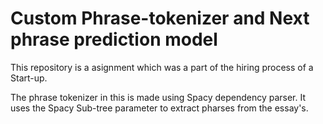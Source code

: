 # Custom Phrase-tokenizer and Next phrase prediction model
This repository is a asignment which was a part of the hiring process of a Start-up.

The phrase tokenizer in this is made using Spacy dependency parser.
It uses the Spacy Sub-tree parameter to  extract pharses from the essay's.
